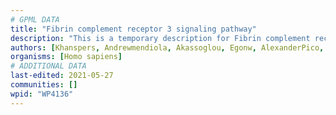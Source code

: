 ```yaml
---
# GPML DATA
title: "Fibrin complement receptor 3 signaling pathway"
description: "This is a temporary description for Fibrin complement receptor 3 signaling pathway"
authors: [Khanspers, Andrewmendiola, Akassoglou, Egonw, AlexanderPico, Eweitz, Mkutmon]
organisms: [Homo sapiens]
# ADDITIONAL DATA
last-edited: 2021-05-27
communities: []
wpid: "WP4136"
---
```

